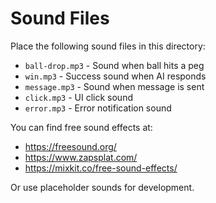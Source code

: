 # Sound Files

Place the following sound files in this directory:

- `ball-drop.mp3` - Sound when ball hits a peg
- `win.mp3` - Success sound when AI responds
- `message.mp3` - Sound when message is sent
- `click.mp3` - UI click sound
- `error.mp3` - Error notification sound

You can find free sound effects at:
- https://freesound.org/
- https://www.zapsplat.com/
- https://mixkit.co/free-sound-effects/

Or use placeholder sounds for development.